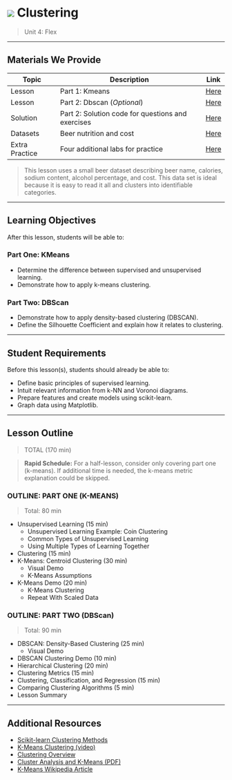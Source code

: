 # ![](https://ga-dash.s3.amazonaws.com/production/assets/logo-9f88ae6c9c3871690e33280fcf557f33.png) Clustering

> Unit 4: Flex

---

## Materials We Provide

| Topic | Description | Link |
| --- | --- | --- |
| Lesson | Part 1: Kmeans | [Here](./01_intro-to-kmeans.ipynb) |
| Lesson | Part 2: Dbscan (*Optional*) | [Here](./02_clustering_adv.ipynb) |
| Solution  | Part 2: Solution code for questions and exercises | [Here](./solution-code/02_clustering_adv-solution.ipynb) |
| Datasets | Beer nutrition and cost | [Here](./data/beer.txt) |
| Extra Practice | Four additional labs for practice | [Here](./practice/) |

> This lesson uses a small beer dataset describing beer name, calories, sodium content, alcohol percentage, and cost. This data set is ideal because it is easy to read it all and clusters into identifiable categories.

---

## Learning Objectives

After this lesson, students will be able to:

### Part One: KMeans
- Determine the difference between supervised and unsupervised learning.
- Demonstrate how to apply k-means clustering.

### Part Two: DBScan
- Demonstrate how to apply density-based clustering (DBSCAN).
- Define the Silhouette Coefficient and explain how it relates to clustering.

---

## Student Requirements

Before this lesson(s), students should already be able to:
- Define basic principles of supervised learning.
- Intuit relevant information from k-NN and Voronoi diagrams.
- Prepare features and create models using scikit-learn.
- Graph data using Matplotlib.

---

## Lesson Outline
> TOTAL (170 min)

> **Rapid Schedule:** For a half-lesson, consider only covering part one (k-means). If additional time is needed, the k-means metric explanation could be skipped.


### OUTLINE: PART ONE (K-MEANS)
> Total: 80 min 
- Unsupervised Learning (15 min)
    - Unsupervised Learning Example: Coin Clustering
    - Common Types of Unsupervised Learning
    - Using Multiple Types of Learning Together
- Clustering (15 min)
- K-Means: Centroid Clustering (30 min)
    - Visual Demo
    - K-Means Assumptions
- K-Means Demo (20 min)
    - K-Means Clustering
    - Repeat With Scaled Data


### OUTLINE: PART TWO (DBScan)
> Total: 90 min

- DBSCAN: Density-Based Clustering (25 min)
    - Visual Demo
- DBSCAN Clustering Demo (10 min)
- Hierarchical Clustering (20 min)
- Clustering Metrics (15 min)
- Clustering, Classification, and Regression (15 min)
- Comparing Clustering Algorithms (5 min)
- Lesson Summary

---


## Additional Resources
- [Scikit-learn Clustering Methods](http://scikit-learn.org/stable/modules/clustering.html)
- [K-Means Clustering (video)](https://www.youtube.com/watch?v=0MQEt10e4NM)
- [Clustering Overview](http://www.holehouse.org/mlclass/13_Clustering.html)
- [Cluster Analysis and K-Means (PDF)](http://www-users.cs.umn.edu/~kumar/dmbook/ch8.pdf)
- [K-Means Wikipedia Article](http://en.wikipedia.org/wiki/K-means_clustering)
